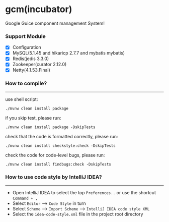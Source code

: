 # gcm(incubator)

Google Guice component management System!

### Support Module

- [x] Configuration
- [x] MySQL(5.1.45 and hikaricp 2.7.7 and mybatis mybatis)
- [x] Redis(jedis 3.3.0)
- [x] Zookeeper(curator 2.12.0)
- [x] Netty(4.1.53.Final)

### How to compile?

---

use shell script:

```shell
./mvnw clean install package
```

if you skip test, please run:

```shell
./mvnw clean install package -DskipTests
```

check that the code is formatted correctly, please run:

```shell
./mvnw clean install checkstyle:check -DskipTests
```

check the code for code-level bugs, please run:

```shell
./mvnw clean install findbugs:check -DskipTests
```

### How to use code style by IntelliJ IDEA?

---

- Open IntelliJ IDEA to select the top `Preferences..` or use the shortcut `Command + ,`
- Select `Editor` --> `Code Style` in turn
- Select `Scheme` --> `Import Scheme` --> `IntelliJ IDEA code style XML`
- Select the `idea-code-style.xml` file in the project root directory
